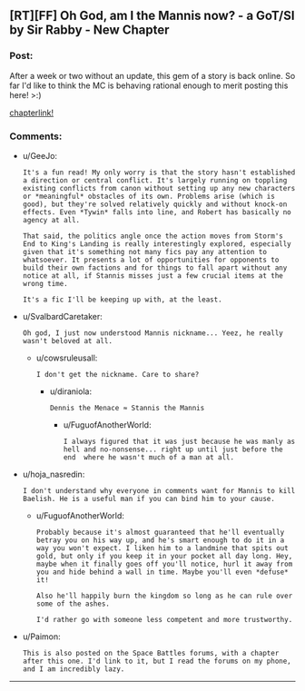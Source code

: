 ## [RT][FF] Oh God, am I the Mannis now? - a GoT/SI by Sir Rabby - New Chapter

### Post:

After a week or two without an update, this gem of a story is back online. So far I'd like to think the MC is behaving rational enough to merit posting this here! >:)

[chapterlink!](https://www.fanfiction.net/s/11657356/12/Oh-God-am-I-the-Mannis-now-GoTSI)


### Comments:

- u/GeeJo:
  ```
  It's a fun read! My only worry is that the story hasn't established a direction or central conflict. It's largely running on toppling existing conflicts from canon without setting up any new characters or *meaningful* obstacles of its own. Problems arise (which is good), but they're solved relatively quickly and without knock-on effects. Even *Tywin* falls into line, and Robert has basically no agency at all.

  That said, the politics angle once the action moves from Storm's End to King's Landing is really interestingly explored, especially given that it's something not many fics pay any attention to whatsoever. It presents a lot of opportunities for opponents to build their own factions and for things to fall apart without any notice at all, if Stannis misses just a few crucial items at the wrong time. 

  It's a fic I'll be keeping up with, at the least.
  ```

- u/SvalbardCaretaker:
  ```
  Oh god, I just now understood Mannis nickname... Yeez, he really wasn't beloved at all.
  ```

  - u/cowsruleusall:
    ```
    I don't get the nickname. Care to share?
    ```

    - u/diraniola:
      ```
      Dennis the Menace ≈ Stannis the Mannis
      ```

      - u/FuguofAnotherWorld:
        ```
        I always figured that it was just because he was manly as hell and no-nonsense... right up until just before the end  where he wasn't much of a man at all.
        ```

- u/hoja_nasredin:
  ```
  I don't understand why everyone in comments want for Mannis to kill Baelish. He is a useful man if you can bind him to your cause.
  ```

  - u/FuguofAnotherWorld:
    ```
    Probably because it's almost guaranteed that he'll eventually betray you on his way up, and he's smart enough to do it in a way you won't expect. I liken him to a landmine that spits out gold, but only if you keep it in your pocket all day long. Hey, maybe when it finally goes off you'll notice, hurl it away from you and hide behind a wall in time. Maybe you'll even *defuse* it!

    Also he'll happily burn the kingdom so long as he can rule over some of the ashes.

    I'd rather go with someone less competent and more trustworthy.
    ```

- u/Paimon:
  ```
  This is also posted on the Space Battles forums, with a chapter after this one. I'd link to it, but I read the forums on my phone, and I am incredibly lazy.
  ```

---

